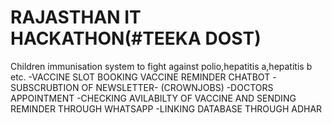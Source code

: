 # RAJASTHAN IT HACKATHON(#TEEKA DOST)
Children immunisation system to fight against polio,hepatitis a,hepatitis b etc. -VACCINE SLOT BOOKING VACCINE REMINDER CHATBOT -SUBSCRUBTION OF NEWSLETTER- (CROWNJOBS) -DOCTORS APPOINTMENT -CHECKING AVILABILTY OF VACCINE AND SENDING REMINDER THROUGH WHATSAPP -LINKING DATABASE THROUGH ADHAR
